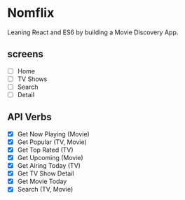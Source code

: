 # Nomflix

Leaning React and ES6 by building a Movie Discovery App.

## screens

-   [ ] Home
-   [ ] TV Shows
-   [ ] Search
-   [ ] Detail

## API Verbs

-   [x] Get Now Playing (Movie)
-   [x] Get Popular (TV, Movie)
-   [x] Get Top Rated (TV)
-   [x] Get Upcoming (Movie)
-   [x] Get Airing Today (TV)
-   [x] Get TV Show Detail
-   [x] Get Movie Today
-   [x] Search (TV, Movie)
